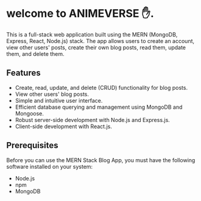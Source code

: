 # welcome to ANIMEVERSE ✋.
This is a full-stack web application built using the MERN (MongoDB, Express, React, Node.js) stack. The app allows users to create an account, view other users' posts, create their own blog posts, read them, update them, and delete them.

## Features
- Create, read, update, and delete (CRUD) functionality for blog posts.
- View other users' blog posts.
- Simple and intuitive user interface.
- Efficient database querying and management using MongoDB and Mongoose.
- Robust server-side development with Node.js and Express.js.
- Client-side development with React.js.

## Prerequisites
Before you can use the MERN Stack Blog App, you must have the following software installed on your system:

- Node.js
- npm
- MongoDB



